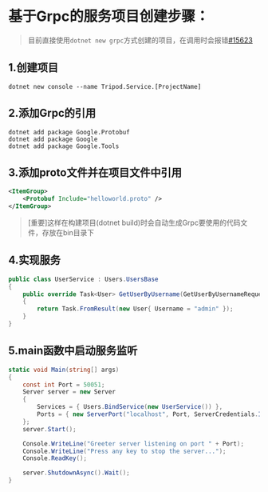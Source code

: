 # 基于Grpc的服务项目创建步骤：

> 目前直接使用`dotnet new grpc`方式创建的项目，在调用时会报错[#15623](https://github.com/grpc/grpc/issues/15623)

## 1.创建项目
```
dotnet new console --name Tripod.Service.[ProjectName]
```

## 2.添加Grpc的引用
```
dotnet add package Google.Protobuf
dotnet add package Google
dotnet add package Google.Tools
```

## 3.添加proto文件并在项目文件中引用
```xml
<ItemGroup>
    <Protobuf Include="helloworld.proto" />
</ItemGroup>
```
> [重要]这样在构建项目(dotnet build)时会自动生成Grpc要使用的代码文件，存放在bin目录下

## 4.实现服务
```csharp
public class UserService : Users.UsersBase
{
    public override Task<User> GetUserByUsername(GetUserByUsernameRequest request, ServerCallContext context)
    {
        return Task.FromResult(new User{ Username = "admin" });
    }
}
```

## 5.main函数中启动服务监听
```csharp
static void Main(string[] args)
{ 
    const int Port = 50051;
    Server server = new Server
    {
        Services = { Users.BindService(new UserService()) },
        Ports = { new ServerPort("localhost", Port, ServerCredentials.Insecure) }
    };
    server.Start();

    Console.WriteLine("Greeter server listening on port " + Port);
    Console.WriteLine("Press any key to stop the server...");
    Console.ReadKey();

    server.ShutdownAsync().Wait();
}
```